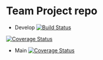 # Team Project repo

* Develop
[![Build Status](https://app.travis-ci.com/gcivil-nyu-org/Team_Team2_CS-GY-6063-Fall2021.svg?branch=develop)](https://app.travis-ci.com/github/gcivil-nyu-org/Team_Team2_CS-GY-6063-Fall2021)

[![Coverage Status](https://coveralls.io/repos/github/gcivil-nyu-org/Team_Team2_CS-GY-6063-Fall2021/badge.svg?branch=develop)](https://coveralls.io/github/gcivil-nyu-org/Team_Team2_CS-GY-6063-Fall2021?branch=develop)

* Main
[![Coverage Status](https://coveralls.io/repos/github/gcivil-nyu-org/Team_Team2_CS-GY-6063-Fall2021/badge.svg?branch=main)](https://coveralls.io/github/gcivil-nyu-org/Team_Team2_CS-GY-6063-Fall2021?branch=main)

